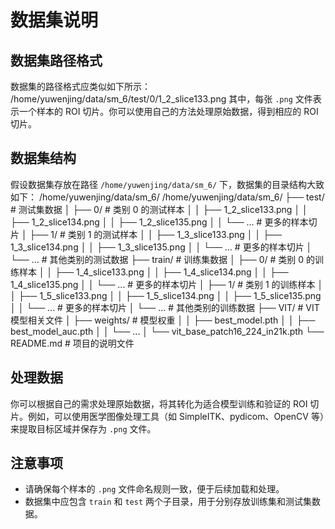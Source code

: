 # 数据集说明

## 数据集路径格式

数据集的路径格式应类似如下所示：
/home/yuwenjing/data/sm_6/test/0/1_2_slice133.png
其中，每张 `.png` 文件表示一个样本的 ROI 切片。你可以使用自己的方法处理原始数据，得到相应的 ROI 切片。

## 数据集结构

假设数据集存放在路径 `/home/yuwenjing/data/sm_6/` 下，数据集的目录结构大致如下：
/home/yuwenjing/data/sm_6/
/home/yuwenjing/data/sm_6/
├── test/                # 测试集数据
│   ├── 0/              # 类别 0 的测试样本
│   │   ├── 1_2_slice133.png
│   │   ├── 1_2_slice134.png
│   │   ├── 1_2_slice135.png
│   │   └── ...         # 更多的样本切片
│   ├── 1/              # 类别 1 的测试样本
│   │   ├── 1_3_slice133.png
│   │   ├── 1_3_slice134.png
│   │   ├── 1_3_slice135.png
│   │   └── ...         # 更多的样本切片
│   └── ...             # 其他类别的测试数据
├── train/               # 训练集数据
│   ├── 0/              # 类别 0 的训练样本
│   │   ├── 1_4_slice133.png
│   │   ├── 1_4_slice134.png
│   │   ├── 1_4_slice135.png
│   │   └── ...         # 更多的样本切片
│   ├── 1/              # 类别 1 的训练样本
│   │   ├── 1_5_slice133.png
│   │   ├── 1_5_slice134.png
│   │   ├── 1_5_slice135.png
│   │   └── ...         # 更多的样本切片
│   └── ...             # 其他类别的训练数据
├── VIT/                 # VIT 模型相关文件
│   ├── weights/         # 模型权重
│   │   ├── best_model.pth
│   │   ├── best_model_auc.pth
│   │   └── ...
│   └── vit_base_patch16_224_in21k.pth
└── README.md            # 项目的说明文件



## 处理数据

你可以根据自己的需求处理原始数据，将其转化为适合模型训练和验证的 ROI 切片。例如，可以使用医学图像处理工具（如 SimpleITK、pydicom、OpenCV 等）来提取目标区域并保存为 `.png` 文件。

## 注意事项

- 请确保每个样本的 `.png` 文件命名规则一致，便于后续加载和处理。
- 数据集中应包含 `train` 和 `test` 两个子目录，用于分别存放训练集和测试集数据。



